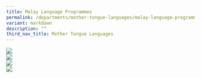 ```yaml
---
title: Malay Language Programmes
permalink: /departments/mother-tongue-languages/malay-language-programmes/
variant: markdown
description: ""
third_nav_title: Mother Tongue Languages
---
```

![](/images/MT21-v2.JPG)<br>
![](/images/MT22-v2.JPG)<br>
![](/images/MT23-v2.JPG)<br>
![](/images/MT24-v2.JPG)<br>